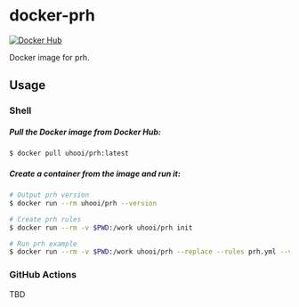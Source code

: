 # docker-prh

[![Docker Hub](http://dockeri.co/image/uhooi/prh)](https://hub.docker.com/r/uhooi/prh)

Docker image for prh.

## Usage

### Shell

##### Pull the Docker image from Docker Hub:

```bash
$ docker pull uhooi/prh:latest
```

##### Create a container from the image and run it:

```bash
# Output prh version
$ docker run --rm uhooi/prh --version

# Create prh rules
$ docker run --rm -v $PWD:/work uhooi/prh init

# Run prh example
$ docker run --rm -v $PWD:/work uhooi/prh --replace --rules prh.yml --verufy foo.re
```

### GitHub Actions

TBD
